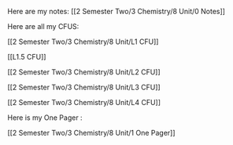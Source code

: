 Here are my notes: [[2 Semester Two/3 Chemistry/8 Unit/0 Notes]]

Here are all my CFUS:

[[2 Semester Two/3 Chemistry/8 Unit/L1 CFU]]

[[L1.5 CFU]]

[[2 Semester Two/3 Chemistry/8 Unit/L2 CFU]]

[[2 Semester Two/3 Chemistry/8 Unit/L3 CFU]]

[[2 Semester Two/3 Chemistry/8 Unit/L4 CFU]]

Here is my One Pager :

[[2 Semester Two/3 Chemistry/8 Unit/1 One Pager]]